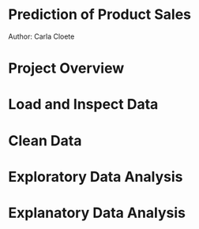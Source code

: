 # Prediction of Product Sales
  Author: Carla Cloete
# Project Overview
# Load and Inspect Data
# Clean Data
# Exploratory Data Analysis
# Explanatory Data Analysis
